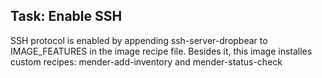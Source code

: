 ## Task: Enable SSH

SSH protocol is enabled by appending ssh-server-dropbear to IMAGE_FEATURES in the image recipe file. 
Besides it, this image installes custom recipes: mender-add-inventory and mender-status-check
